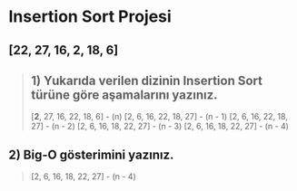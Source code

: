 # Insertion Sort Projesi

## [22, 27, 16, 2, 18, 6] 

> ## 1) Yukarıda verilen dizinin Insertion Sort türüne göre aşamalarını yazınız. 
> [**2**, 27, 16, 22, 18, 6] - (n)
> [2, 6, 16, 22, 18, 27] - (n - 1)
> [2, 6, 16, 22, 18, 27] - (n - 2)
> [2, 6, 16, 18, 22, 27] - (n - 3)
> [2, 6, 16, 18, 22, 27] - (n - 4)


## 2) Big-O gösterimini yazınız.

>  [2, 6, 16, 18, 22, 27] - (n - 4)



